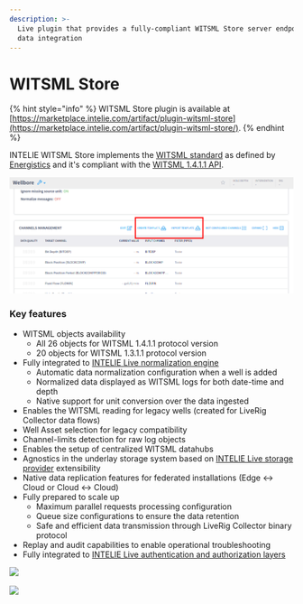 ```yaml
---
description: >-
  Live plugin that provides a fully-compliant WITSML Store server endpoint for
  data integration
---
```


# WITSML Store

{% hint style="info" %}
WITSML Store plugin is available at [https://marketplace.intelie.com/artifact/plugin-witsml-store](https://marketplace.intelie.com/artifact/plugin-witsml-store/).
{% endhint %}

INTELIE WITSML Store implements the [WITSML standard](https://www.energistics.org/witsml-data-standards/) as defined by [Energistics](https://www.energistics.org/) and it's compliant with the [WITSML 1.4.1.1 API](http://w3.energistics.org/schema/WITSML\_v1.4.1.1\_Data\_Schema/witsml\_v1.4.1.1\_data/index\_witsml\_schema.html).

![WITSML Store as key component at Central and Edge installations](<../.gitbook/assets/image (48).png>)

### Key features

* WITSML objects availability
  * All 26 objects for WITSML 1.4.1.1 protocol version
  * 20 objects for WITSML 1.3.1.1 protocol version
* Fully integrated to [INTELIE Live normalization engine](../data-flow/data-normalization/)
  * Automatic data normalization configuration when a well is added
  * Normalized data displayed as WITSML logs for both date-time and depth
  * Native support for unit conversion over the data ingested
* Enables the WITSML reading for legacy wells (created for LiveRig Collector data flows)
* Well Asset selection for legacy compatibility
* Channel-limits detection for raw log objects
* Enables the setup of centralized WITSML datahubs
* Agnostics in the underlay storage system based on [INTELIE Live storage provider](https://platform.intelie.com/developers/backend-api/storage-providers) extensibility
* Native data replication features for federated installations (Edge <-> Cloud or Cloud <-> Cloud)
* Fully prepared to scale up
  * Maximum parallel requests processing configuration
  * Queue size configurations to ensure the data retention
  * Safe and efficient data transmission through LiveRig Collector binary protocol
* Replay and audit capabilities to enable operational troubleshooting
* Fully integrated to [INTELIE Live authentication and authorization layers](https://platform.intelie.com/features/access-permision)

![](../.gitbook/assets/witsml-store-integration.png)

![](../.gitbook/assets/Screenshot\_select-area\_20220622171417.png)
